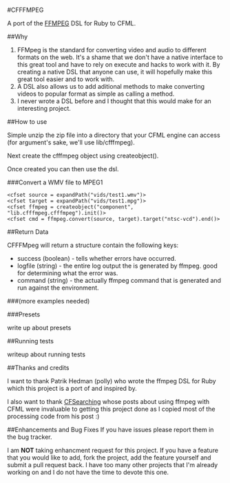 #CFFFMPEG

A port of the [FFMPEG](https://github.com/polly/ffmpeg) DSL for Ruby to CFML.

##Why

1. FFMpeg is the standard for converting video and audio to different formats on the web. It's a shame that we don't have a native interface to this great tool and have to rely on execute and hacks to work with it. By creating a native DSL that anyone can use, it will hopefully make this great tool easier and to work with.
2. A DSL also allows us to add aditional methods to make converting videos to popular format as simple as calling a method.
3. I never wrote a DSL before and I thought that this would make for an interesting project.

##How to use

Simple unzip the zip file into a directory that your CFML engine can access (for argument's sake, we'll use lib/cfffmpeg).

Next create the cfffmpeg object using createobject().

Once created you can then use the dsl.

###Convert a WMV file to MPEG1

    <cfset source = expandPath("vids/test1.wmv")>
    <cfset target = expandPath("vids/test1.mpg")>
    <cfset ffmpeg = createobject("component", "lib.cfffmpeg.cfffmpeg").init()>
    <cfset cmd = ffmpeg.convert(source, target).target("ntsc-vcd").end()>
    
##Return Data

CFFFMpeg will return a structure contain the following keys:

* success (boolean) - tells whether errors have occurred.
* logfile (string) - the entire log output the is generated by ffmpeg. good for determining what the error was.
* command (string) - the actually ffmpeg command that is generated and run against the environment.

###(more examples needed)

###Presets

write up about presets

##Running tests

writeup about running tests

##Thanks and credits

I want to thank Patrik Hedman (polly) who wrote the ffmpeg DSL for Ruby which this project is a port of and inspired by.

I also want to thank [CFSearching](http://cfsearching.blogspot.com) whose posts about using ffmpeg with CFML were invaluable to getting this project done as I copied most of the processing code from his post :)

##Enhancements and Bug Fixes
If you have issues please report them in the bug tracker.

I am **NOT** taking enhancment request for this project. If you have a feature that you would like to add, fork the project, add the feature yourself and submit a pull request back. I have too many other projects that I'm already working on and I do not have the time to devote this one.